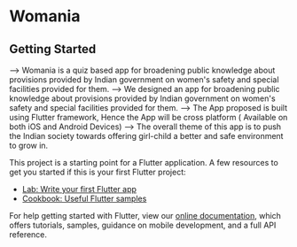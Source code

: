 # Womania

## Getting Started

--> Womania is a quiz based app for broadening public knowledge about provisions provided by Indian government on women's safety and special facilities provided for them.
--> We designed an app for broadening public knowledge about provisions provided by Indian government on women's safety and special facilities provided for them.
--> The App proposed is built using Flutter framework, Hence the App will be cross platform ( Available on both iOS and Android Devices)
--> The overall theme of this app is to push the Indian society towards offering girl-child a better and safe environment to grow in.




This project is a starting point for a Flutter application.
A few resources to get you started if this is your first Flutter project:

- [Lab: Write your first Flutter app](https://flutter.dev/docs/get-started/codelab)
- [Cookbook: Useful Flutter samples](https://flutter.dev/docs/cookbook)

For help getting started with Flutter, view our
[online documentation](https://flutter.dev/docs), which offers tutorials,
samples, guidance on mobile development, and a full API reference.
